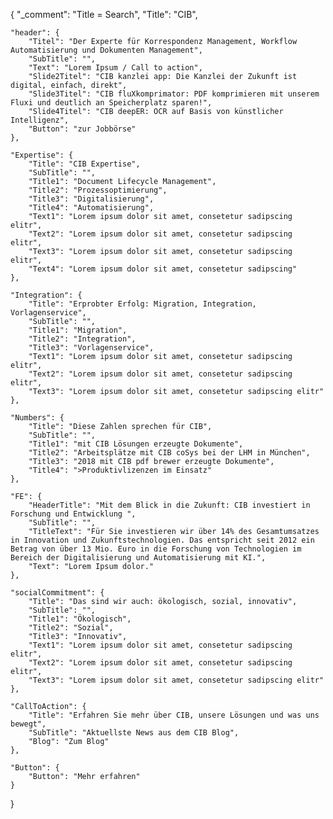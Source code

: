 {
	"_comment": "Title = Search", 
    "Title": "CIB",

	"header": {
		"Titel": "Der Experte für Korrespondenz Management, Workflow Automatisierung und Dokumenten Management",
		"SubTitle": "",
		"Text": "Lorem Ipsum / Call to action",
		"Slide2Titel": "CIB kanzlei app: Die Kanzlei der Zukunft ist digital, einfach, direkt",
		"Slide3Titel": "CIB fluXkomprimator: PDF komprimieren mit unserem Fluxi und deutlich an Speicherplatz sparen!",
		"Slide4Titel": "CIB deepER: OCR auf Basis von künstlicher Intelligenz",
		"Button": "zur Jobbörse"
	},

	"Expertise": {
		"Title": "CIB Expertise",
		"SubTitle": "",
		"Title1": "Document Lifecycle Management",
		"Title2": "Prozessoptimierung",
		"Title3": "Digitalisierung",
		"Title4": "Automatisierung",
		"Text1": "Lorem ipsum dolor sit amet, consetetur sadipscing elitr",
		"Text2": "Lorem ipsum dolor sit amet, consetetur sadipscing elitr",
		"Text3": "Lorem ipsum dolor sit amet, consetetur sadipscing elitr",
		"Text4": "Lorem ipsum dolor sit amet, consetetur sadipscing"
	},

	"Integration": {
		"Title": "Erprobter Erfolg: Migration, Integration, Vorlagenservice",
		"SubTitle": "",
		"Title1": "Migration",
		"Title2": "Integration",
		"Title3": "Vorlagenservice",
		"Text1": "Lorem ipsum dolor sit amet, consetetur sadipscing elitr",
		"Text2": "Lorem ipsum dolor sit amet, consetetur sadipscing elitr",
		"Text3": "Lorem ipsum dolor sit amet, consetetur sadipscing elitr"
	},

	"Numbers": {
		"Title": "Diese Zahlen sprechen für CIB",
		"SubTitle": "",
		"Title1": "mit CIB Lösungen erzeugte Dokumente",
		"Title2": "Arbeitsplätze mit CIB coSys bei der LHM in München",
		"Title3": "2018 mit CIB pdf brewer erzeugte Dokumente",
		"Title4": ">Produktivlizenzen im Einsatz"
	},

	"FE": {
		"HeaderTitle": "Mit dem Blick in die Zukunft: CIB investiert in Forschung und Entwicklung ",
		"SubTitle": "",
		"TitleText": "Für Sie investieren wir über 14% des Gesamtumsatzes in Innovation und Zukunftstechnologien. Das entspricht seit 2012 ein Betrag von über 13 Mio. Euro in die Forschung von Technologien im Bereich der Digitalisierung und Automatisierung mit KI.",
		"Text": "Lorem Ipsum dolor."
	},

	"socialCommitment": {
		"Title": "Das sind wir auch: ökologisch, sozial, innovativ",
		"SubTitle": "",
		"Title1": "Ökologisch",
		"Title2": "Sozial",
		"Title3": "Innovativ",
		"Text1": "Lorem ipsum dolor sit amet, consetetur sadipscing elitr",
		"Text2": "Lorem ipsum dolor sit amet, consetetur sadipscing elitr",
		"Text3": "Lorem ipsum dolor sit amet, consetetur sadipscing elitr"
	},

	"CallToAction": {
		"Title": "Erfahren Sie mehr über CIB, unsere Lösungen und was uns bewegt",
		"SubTitle": "Aktuellste News aus dem CIB Blog",
		"Blog": "Zum Blog"
	},

	"Button": {
		"Button": "Mehr erfahren"
	}
}
